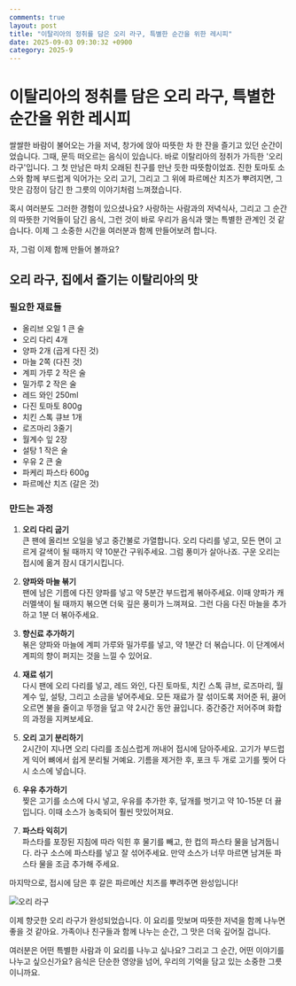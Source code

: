 ```yaml
---
comments: true
layout: post
title: "이탈리아의 정취를 담은 오리 라구, 특별한 순간을 위한 레시피"
date: 2025-09-03 09:30:32 +0900
category: 2025-9
---
```


# 이탈리아의 정취를 담은 오리 라구, 특별한 순간을 위한 레시피

쌀쌀한 바람이 불어오는 가을 저녁, 창가에 앉아 따뜻한 차 한 잔을 즐기고 있던 순간이었습니다. 그때, 문득 떠오르는 음식이 있습니다. 바로 이탈리아의 정취가 가득한 '오리 라구'입니다. 그 첫 만남은 마치 오래된 친구를 만난 듯한 따뜻함이었죠. 진한 토마토 소스와 함께 부드럽게 익어가는 오리 고기, 그리고 그 위에 파르메산 치즈가 뿌려지면, 그 맛은 감정이 담긴 한 그릇의 이야기처럼 느껴졌습니다. 

혹시 여러분도 그러한 경험이 있으셨나요? 사랑하는 사람과의 저녁식사, 그리고 그 순간의 따뜻한 기억들이 담긴 음식, 그런 것이 바로 우리가 음식과 맺는 특별한 관계인 것 같습니다. 이제 그 소중한 시간을 여러분과 함께 만들어보려 합니다. 

자, 그럼 이제 함께 만들어 볼까요?

## 오리 라구, 집에서 즐기는 이탈리아의 맛

### 필요한 재료들

- 올리브 오일 1 큰 술
- 오리 다리 4개
- 양파 2개 (곱게 다진 것)
- 마늘 2쪽 (다진 것)
- 계피 가루 2 작은 술
- 밀가루 2 작은 술
- 레드 와인 250ml
- 다진 토마토 800g
- 치킨 스톡 큐브 1개
- 로즈마리 3줄기
- 월계수 잎 2장
- 설탕 1 작은 술
- 우유 2 큰 술
- 파케리 파스타 600g
- 파르메산 치즈 (갈은 것)

### 만드는 과정

1. **오리 다리 굽기**  
   큰 팬에 올리브 오일을 넣고 중간불로 가열합니다. 오리 다리를 넣고, 모든 면이 고르게 갈색이 될 때까지 약 10분간 구워주세요. 그럼 풍미가 살아나죠. 구운 오리는 접시에 옮겨 잠시 대기시킵니다.

2. **양파와 마늘 볶기**  
   팬에 남은 기름에 다진 양파를 넣고 약 5분간 부드럽게 볶아주세요. 이때 양파가 캐러멜색이 될 때까지 볶으면 더욱 깊은 풍미가 느껴져요. 그런 다음 다진 마늘을 추가하고 1분 더 볶아주세요.

3. **향신료 추가하기**  
   볶은 양파와 마늘에 계피 가루와 밀가루를 넣고, 약 1분간 더 볶습니다. 이 단계에서 계피의 향이 퍼지는 것을 느낄 수 있어요.

4. **재료 섞기**  
   다시 팬에 오리 다리를 넣고, 레드 와인, 다진 토마토, 치킨 스톡 큐브, 로즈마리, 월계수 잎, 설탕, 그리고 소금을 넣어주세요. 모든 재료가 잘 섞이도록 저어준 뒤, 끓어오르면 불을 줄이고 뚜껑을 덮고 약 2시간 동안 끓입니다. 중간중간 저어주며 화합의 과정을 지켜보세요.

5. **오리 고기 분리하기**  
   2시간이 지나면 오리 다리를 조심스럽게 꺼내어 접시에 담아주세요. 고기가 부드럽게 익어 뼈에서 쉽게 분리될 거예요. 기름을 제거한 후, 포크 두 개로 고기를 찢어 다시 소스에 넣습니다.

6. **우유 추가하기**  
   찢은 고기를 소스에 다시 넣고, 우유를 추가한 후, 덮개를 벗기고 약 10-15분 더 끓입니다. 이때 소스가 농축되어 훨씬 맛있어져요.

7. **파스타 익히기**  
   파스타를 포장된 지침에 따라 익힌 후 물기를 빼고, 한 컵의 파스타 물을 남겨둡니다. 라구 소스에 파스타를 넣고 잘 섞어주세요. 만약 소스가 너무 마르면 남겨둔 파스타 물을 조금 추가해 주세요.

마지막으로, 접시에 담은 후 갈은 파르메산 치즈를 뿌려주면 완성입니다! 

![오리 라구](https://www.themealdb.com/images/media/meals/qvrwpt1511181864.jpg)

이제 향긋한 오리 라구가 완성되었습니다. 이 요리를 맛보며 따뜻한 저녁을 함께 나누면 좋을 것 같아요. 가족이나 친구들과 함께 나누는 순간, 그 맛은 더욱 깊어질 겁니다. 

여러분은 어떤 특별한 사람과 이 요리를 나누고 싶나요? 그리고 그 순간, 어떤 이야기를 나누고 싶으신가요? 음식은 단순한 영양을 넘어, 우리의 기억을 담고 있는 소중한 그릇이니까요.